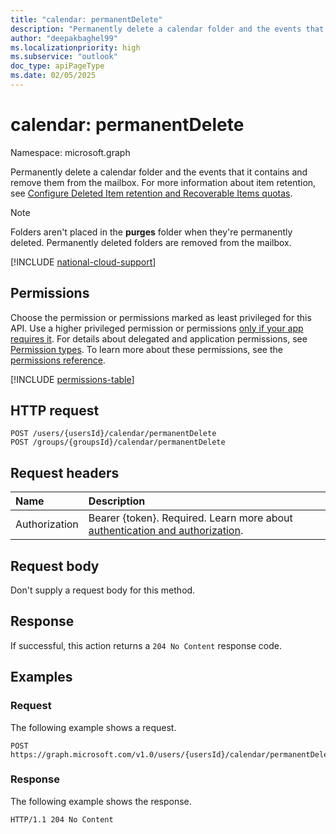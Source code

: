 ```yaml
---
title: "calendar: permanentDelete"
description: "Permanently delete a calendar folder and the events that it contains and remove them from the mailbox."
author: "deepakbaghel99"
ms.localizationpriority: high
ms.subservice: "outlook"
doc_type: apiPageType
ms.date: 02/05/2025
---
```


# calendar: permanentDelete

Namespace: microsoft.graph


Permanently delete a calendar folder and the events that it contains and remove them from the mailbox. For more information about item retention, see [Configure Deleted Item retention and Recoverable Items quotas](/exchange/configure-deleted-item-retention-and-recoverable-items-quotas-exchange-2013-help).

> [!Note]
> Folders aren't placed in the **purges** folder when they're permanently deleted. Permanently deleted folders are removed from the mailbox.

[!INCLUDE [national-cloud-support](../../includes/global-only.md)]

## Permissions

Choose the permission or permissions marked as least privileged for this API. Use a higher privileged permission or permissions [only if your app requires it](/graph/permissions-overview#best-practices-for-using-microsoft-graph-permissions). For details about delegated and application permissions, see [Permission types](/graph/permissions-overview#permission-types). To learn more about these permissions, see the [permissions reference](/graph/permissions-reference).

<!-- { "blockType": "permissions", "name": "calendar_permanentdelete" } -->
[!INCLUDE [permissions-table](../includes/permissions/calendar-permanentdelete-permissions.md)]

## HTTP request

<!-- {
  "blockType": "ignored"
}
-->
``` http
POST /users/{usersId}/calendar/permanentDelete
POST /groups/{groupsId}/calendar/permanentDelete
```

## Request headers

|Name|Description|
|:---|:---|
|Authorization|Bearer {token}. Required. Learn more about [authentication and authorization](/graph/auth/auth-concepts).|

## Request body

Don't supply a request body for this method.

## Response

If successful, this action returns a `204 No Content` response code.

## Examples

### Request

The following example shows a request.
<!-- {
  "blockType": "request",
  "name": "calendarthis.permanentdelete"
}
-->
``` http
POST https://graph.microsoft.com/v1.0/users/{usersId}/calendar/permanentDelete
```

### Response

The following example shows the response.

<!-- {
  "blockType": "response",
  "truncated": true
}
-->
``` http
HTTP/1.1 204 No Content
```

